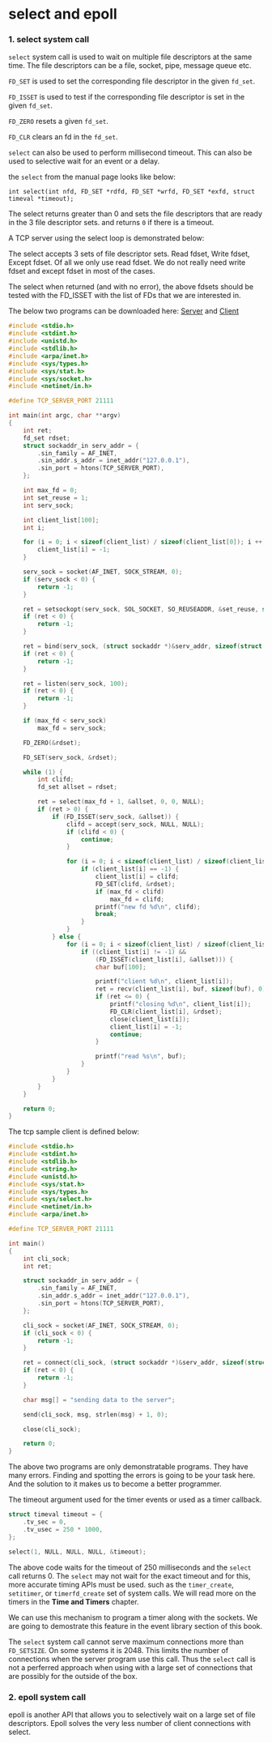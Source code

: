 # select and epoll

### 1. select system call

`select` system call is used to wait on multiple file descriptors at the same time. The file descriptors can be a file, socket, pipe, message queue etc.

`FD_SET` is used to set the corresponding file descriptor in the given `fd_set`.

`FD_ISSET` is used to test if the corresponding file descriptor is set in the given `fd_set`.

`FD_ZERO` resets a given `fd_set`.

`FD_CLR` clears an fd in the `fd_set`.

`select` can also be used to perform millisecond timeout. This can also be used to selective wait for an event or a delay.

the `select` from the manual page looks like below:

`int select(int nfd, FD_SET *rdfd, FD_SET *wrfd, FD_SET *exfd, struct timeval *timeout);`

The select returns greater than 0 and sets the file descriptors that are ready in the 3 file descriptor sets. and returns `0` if there is a timeout.

A TCP server using the select loop is demonstrated below:

The select accepts 3 sets of file descriptor sets. Read fdset, Write fdset, Except fdset. Of all we only use read fdset. We do not really need write fdset and except fdset in most of the cases.

The select when returned \(and with no error\), the above fdsets should be tested with the FD\_ISSET with the list of FDs that we are interested in.

The below two programs can be downloaded here: [Server](https://github.com/DevNaga/gists/blob/master/tcp_select_server.c) and [Client](https://github.com/DevNaga/gists/blob/master/tcp_client.c)

```c
#include <stdio.h>
#include <stdint.h>
#include <unistd.h>
#include <stdlib.h>
#include <arpa/inet.h>
#include <sys/types.h>
#include <sys/stat.h>
#include <sys/socket.h>
#include <netinet/in.h>

#define TCP_SERVER_PORT 21111

int main(int argc, char **argv)
{
    int ret;
    fd_set rdset;
    struct sockaddr_in serv_addr = {
        .sin_family = AF_INET,
        .sin_addr.s_addr = inet_addr("127.0.0.1"),
        .sin_port = htons(TCP_SERVER_PORT),
    };

    int max_fd = 0;
    int set_reuse = 1;
    int serv_sock;

    int client_list[100];
    int i;

    for (i = 0; i < sizeof(client_list) / sizeof(client_list[0]); i ++) {
        client_list[i] = -1;
    }

    serv_sock = socket(AF_INET, SOCK_STREAM, 0);
    if (serv_sock < 0) {
        return -1;
    }

    ret = setsockopt(serv_sock, SOL_SOCKET, SO_REUSEADDR, &set_reuse, sizeof(set_reuse));
    if (ret < 0) {
        return -1;
    }

    ret = bind(serv_sock, (struct sockaddr *)&serv_addr, sizeof(struct sockaddr_in));
    if (ret < 0) {
        return -1;
    }

    ret = listen(serv_sock, 100);
    if (ret < 0) {
        return -1;
    }

    if (max_fd < serv_sock)
        max_fd = serv_sock;

    FD_ZERO(&rdset);

    FD_SET(serv_sock, &rdset);

    while (1) {
        int clifd;
        fd_set allset = rdset;

        ret = select(max_fd + 1, &allset, 0, 0, NULL);
        if (ret > 0) {
            if (FD_ISSET(serv_sock, &allset)) {
                clifd = accept(serv_sock, NULL, NULL);
                if (clifd < 0) {
                    continue;
                }

                for (i = 0; i < sizeof(client_list) / sizeof(client_list[0]); i ++) {
                    if (client_list[i] == -1) {
                        client_list[i] = clifd;
                        FD_SET(clifd, &rdset);
                        if (max_fd < clifd)
                            max_fd = clifd;
                        printf("new fd %d\n", clifd);
                        break;
                    }
                }
            } else {
                for (i = 0; i < sizeof(client_list) / sizeof(client_list[0]); i ++) {
                    if ((client_list[i] != -1) &&
                        (FD_ISSET(client_list[i], &allset))) {
                        char buf[100];

                        printf("client %d\n", client_list[i]);
                        ret = recv(client_list[i], buf, sizeof(buf), 0);
                        if (ret <= 0) {
                            printf("closing %d\n", client_list[i]);
                            FD_CLR(client_list[i], &rdset);
                            close(client_list[i]);
                            client_list[i] = -1;
                            continue;
                        }

                        printf("read %s\n", buf);
                    }
                }
            }
        }
    }

    return 0;
}

```

The tcp sample client is defined below:

```c
#include <stdio.h>
#include <stdint.h>
#include <stdlib.h>
#include <string.h>
#include <unistd.h>
#include <sys/stat.h>
#include <sys/types.h>
#include <sys/select.h>
#include <netinet/in.h>
#include <arpa/inet.h>

#define TCP_SERVER_PORT 21111

int main()
{
    int cli_sock;
    int ret;

    struct sockaddr_in serv_addr = {
        .sin_family = AF_INET,
        .sin_addr.s_addr = inet_addr("127.0.0.1"),
        .sin_port = htons(TCP_SERVER_PORT),
    };

    cli_sock = socket(AF_INET, SOCK_STREAM, 0);
    if (cli_sock < 0) {
        return -1;
    }

    ret = connect(cli_sock, (struct sockaddr *)&serv_addr, sizeof(struct sockaddr_in));
    if (ret < 0) {
        return -1;
    }

    char msg[] = "sending data to the server";

    send(cli_sock, msg, strlen(msg) + 1, 0);

    close(cli_sock);

    return 0;
}
```

The above two programs are only demonstratable programs. They have many errors. Finding and spotting the errors is going to be your task here. And the solution to it makes us to become a better programmer.

The timeout argument used for the timer events or used as a timer callback.

```c
struct timeval timeout = {
    .tv_sec = 0,
    .tv_usec = 250 * 1000,
};

select(1, NULL, NULL, NULL, &timeout);
```

The above code waits for the timeout of 250 milliseconds and the `select` call returns 0. The `select` may not wait for the exact timeout and for this, more accurate timing APIs must be used. such as the `timer_create`, `setitimer`, or `timerfd_create` set of system calls. We will read more on the timers in the **Time and Timers** chapter.

We can use this mechanism to program a timer along with the sockets. We are going to demostrate this feature in the event library section of this book.

The `select` system call cannot serve maximum connections more than `FD_SETSIZE`. On some systems it is 2048. This limits the number of connections when the server program use this call. Thus the `select` call is not a perferred approach when using with a large set of connections that are possibly for the outside of the box.

### 2. epoll system call

epoll is another API that allows you to selectively wait on a large set of file descriptors. Epoll solves the very less number of client connections with select.

